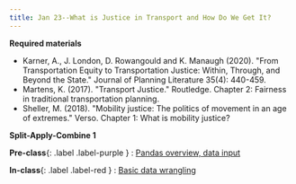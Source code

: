 ```yaml
---
title: Jan 23--What is Justice in Transport and How Do We Get It?
---
```


**Required materials**
* Karner, A., J. London, D. Rowangould and K. Manaugh (2020). "From Transportation Equity to Transportation Justice: Within, Through, and Beyond the State." Journal of Planning Literature 35(4): 440-459.
* Martens, K. (2017). "Transport Justice." Routledge. Chapter 2: Fairness in traditional transportation planning. 
* Sheller, M. (2018). "Mobility justice: The politics of movement in an age of extremes." Verso. Chapter 1: What is mobility justice?

**Split-Apply-Combine 1**

**Pre-class**{: .label .label-purple }
: [Pandas overview, data input](#)

**In-class**{: .label .label-red }
: [Basic data wrangling](#)